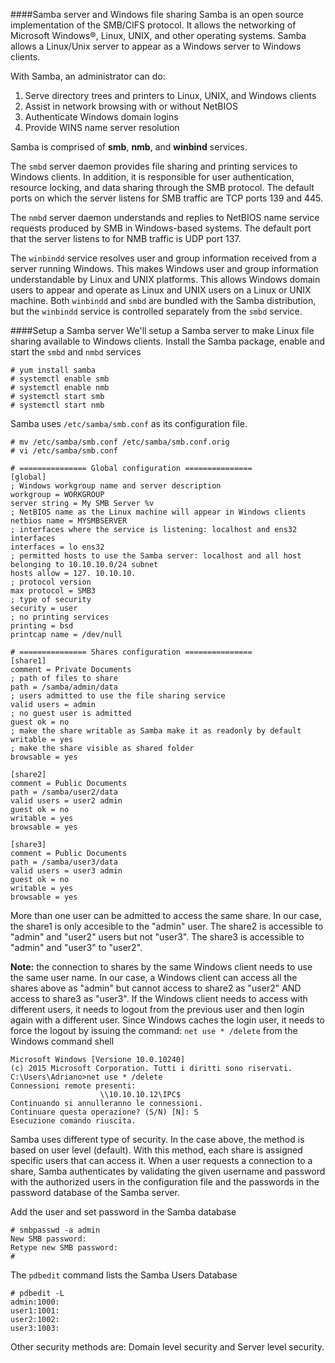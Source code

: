 ####Samba server and Windows file sharing
Samba is an open source implementation of the SMB/CIFS protocol. It allows the networking of Microsoft Windows®, Linux, UNIX, and other operating systems. Samba allows a Linux/Unix server to appear as a Windows server to Windows clients.

With Samba, an administrator can do:

1. Serve directory trees and printers to Linux, UNIX, and Windows clients
2. Assist in network browsing with or without NetBIOS
3. Authenticate Windows domain logins
4. Provide WINS name server resolution

Samba is comprised of **smb**, **nmb**, and **winbind** services.

The ``smbd`` server daemon provides file sharing and printing services to Windows clients. In addition, it is responsible for user authentication, resource locking, and data sharing through the SMB protocol. The default ports on which the server listens for SMB traffic are TCP ports 139 and 445.

The ``nmbd`` server daemon understands and replies to NetBIOS name service requests produced by SMB in Windows-based systems. The default port that the server listens to for NMB traffic is UDP port 137.

The ``winbindd`` service resolves user and group information received from a server running Windows. This makes Windows user and group information understandable by Linux and UNIX platforms. This allows Windows domain users to appear and operate as Linux and UNIX users on a Linux or UNIX machine. Both ``winbindd`` and ``smbd`` are bundled with the Samba distribution, but the ``winbindd`` service is controlled separately from the ``smbd`` service.

####Setup a Samba server
We'll setup a Samba server to make Linux file sharing available to Windows clients. Install the Samba package, enable and start the ``smbd`` and ``nmbd`` services

```
# yum install samba
# systemctl enable smb
# systemctl enable nmb
# systemctl start smb
# systemctl start nmb
```

Samba uses ``/etc/samba/smb.conf`` as its configuration file. 

```
# mv /etc/samba/smb.conf /etc/samba/smb.conf.orig
# vi /etc/samba/smb.conf

# =============== Global configuration ===============
[global]
; Windows workgroup name and server description
workgroup = WORKGROUP
server string = My SMB Server %v
; NetBIOS name as the Linux machine will appear in Windows clients
netbios name = MYSMBSERVER
; interfaces where the service is listening: localhost and ens32 interfaces
interfaces = lo ens32
; permitted hosts to use the Samba server: localhost and all host belonging to 10.10.10.0/24 subnet
hosts allow = 127. 10.10.10.
; protocol version
max protocol = SMB3
; type of security
security = user
; no printing services
printing = bsd
printcap name = /dev/null

# =============== Shares configuration ===============
[share1]
comment = Private Documents
; path of files to share
path = /samba/admin/data
; users admitted to use the file sharing service
valid users = admin
; no guest user is admitted
guest ok = no
; make the share writable as Samba make it as readonly by default
writable = yes
; make the share visible as shared folder
browsable = yes

[share2]
comment = Public Documents
path = /samba/user2/data
valid users = user2 admin
guest ok = no
writable = yes
browsable = yes

[share3]
comment = Public Documents
path = /samba/user3/data
valid users = user3 admin
guest ok = no
writable = yes
browsable = yes
```

More than one user can be admitted to access the same share. In our case, the share1 is only accesible to the "admin" user. The share2 is accessible to "admin" and "user2" users but not "user3". The share3 is accessible to "admin" and "user3" to "user2".

**Note:** the connection to shares by the same Windows client needs to use the same user name. In our case, a Windows client can access all the shares above as "admin" but cannot access to share2 as "user2" AND access to share3 as "user3". If the Windows client needs to access with different users, it needs to logout from the previous user and then login again with a different user. Since Windows caches the login user, it needs to force the logout by issuing the command: ``net use * /delete`` from the Windows command shell

```
Microsoft Windows [Versione 10.0.10240]
(c) 2015 Microsoft Corporation. Tutti i diritti sono riservati.
C:\Users\Adriano>net use * /delete
Connessioni remote presenti:
                    \\10.10.10.12\IPC$
Continuando si annulleranno le connessioni.
Continuare questa operazione? (S/N) [N]: S
Esecuzione comando riuscita.
```
Samba uses different type of security. In the case above, the method is based on user level (default). With this method, each share is assigned specific users that can access it. When a user requests a connection to a share, Samba authenticates by validating the given username and password with the authorized users in the configuration file and the passwords in the password database of the Samba server.

Add the user and set password in the Samba database

```
# smbpasswd -a admin
New SMB password:
Retype new SMB password:
#
```
The ``pdbedit`` command lists the Samba Users Database

```
# pdbedit -L
admin:1000:
user1:1001:
user2:1002:
user3:1003:
```

Other security methods are: Domain level security and Server level security.
